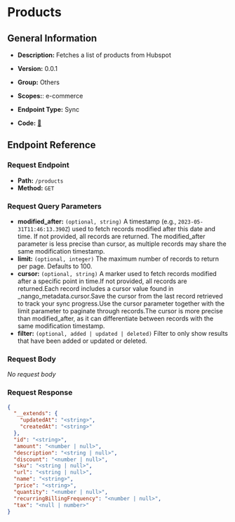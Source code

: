 # Products

## General Information

- **Description:** Fetches a list of products from Hubspot

- **Version:** 0.0.1
- **Group:** Others
- **Scopes:**: e-commerce
- **Endpoint Type:** Sync
- **Code:** [🔗](https://github.com/NangoHQ/integration-templates/tree/main/integrations/hubspot/syncs/products.ts)

## Endpoint Reference

### Request Endpoint

- **Path:** `/products`
- **Method:** `GET`

### Request Query Parameters

- **modified_after:** `(optional, string)` A timestamp (e.g., `2023-05-31T11:46:13.390Z`) used to fetch records modified after this date and time. If not provided, all records are returned. The modified_after parameter is less precise than cursor, as multiple records may share the same modification timestamp.
- **limit:** `(optional, integer)` The maximum number of records to return per page. Defaults to 100.
- **cursor:** `(optional, string)` A marker used to fetch records modified after a specific point in time.If not provided, all records are returned.Each record includes a cursor value found in _nango_metadata.cursor.Save the cursor from the last record retrieved to track your sync progress.Use the cursor parameter together with the limit parameter to paginate through records.The cursor is more precise than modified_after, as it can differentiate between records with the same modification timestamp.
- **filter:** `(optional, added | updated | deleted)` Filter to only show results that have been added or updated or deleted.

### Request Body

_No request body_

### Request Response

```json
{
  "__extends": {
    "updatedAt": "<string>",
    "createdAt": "<string>"
  },
  "id": "<string>",
  "amount": "<number | null>",
  "description": "<string | null>",
  "discount": "<number | null>",
  "sku": "<string | null>",
  "url": "<string | null>",
  "name": "<string>",
  "price": "<string>",
  "quantity": "<number | null>",
  "recurringBillingFrequency": "<number | null>",
  "tax": "<null | number>"
}
```
